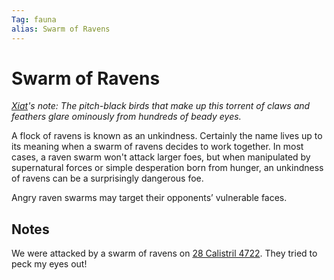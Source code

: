 ```yaml
---
Tag: fauna
alias: Swarm of Ravens
---
```

# Swarm of Ravens
_[Xiat](questforthefrozenflame/docs/Backstory/Party-Members/Xiat.md)'s note: The pitch-black birds that make up this torrent of claws and feathers glare ominously from hundreds of beady eyes._

A flock of ravens is known as an unkindness. Certainly the name lives up to its meaning when a swarm of ravens decides to work together. In most cases, a raven swarm won't attack larger foes, but when manipulated by supernatural forces or simple desperation born from hunger, an unkindness of ravens can be a surprisingly dangerous foe.

Angry raven swarms may target their opponents’ vulnerable faces.

## Notes
We were attacked by a swarm of ravens on [28 Calistril 4722](questforthefrozenflame/docs/Playing-Notes/Session-2.md#28%20Calistril%204722). They tried to peck my eyes out! 